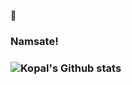 🙏<h3> Namsate! <h3> 
### ![Kopal's Github stats](https://github-readme-stats.vercel.app/api?username=kopaldeep&count_private=true&theme=radical)
<!--
**kopaldeep/kopaldeep** is a ✨ _special_ ✨ repository because its `README.md` (this file) appears on your GitHub profile.

Here are some ideas to get you started:

- 🔭 I’m currently working on ...
- 🌱 I’m currently learning ...
- 👯 I’m looking to collaborate on ...
- 🤔 I’m looking for help with ...
- 💬 Ask me about ...
- 📫 How to reach me: ...
- 😄 Pronouns: ...
- ⚡ Fun fact: ...
-->

